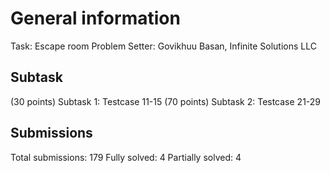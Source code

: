 # General information
Task: Escape room
Problem Setter: Govikhuu Basan, Infinite Solutions LLC

## Subtask
(30 points) Subtask 1: Testcase 11-15
(70 points) Subtask 2: Testcase 21-29

## Submissions
Total submissions: 179
Fully solved: 4
Partially solved: 4